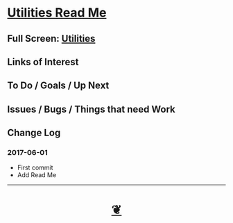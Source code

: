 <span style=display:none; >[You are now in a GitHub source code view - click this link to view Read Me file as a web page]( https://ladybug-tools.github.io/ladybug-web/utilities/#utilities/README.md "View file as a web page." ) </span>



[Utilities Read Me]( https://ladybug-tools.github.io/ladybug-web/#utilities/README.md )
===


<!--
_say something fun here_

<img src="" style=display:none; width=800 >


<iframe id=ifr src=https://make-github-readme-r2.ht.github.io//Theo/Dropbox/Public/git-repos/ladybug-web/utilities/index.html width=100% height=600px ></iframe>
_Utilities_
-->

## Full Screen: [ Utilities ]( https://ladybug-tools.github.io/ladybug-web/utilities/sponsor-links-bs2017/sponsor-links-bs2017-r1-r1.html )

<!--

***

## Concept

### Issues / Problems that need solving


The general format is an adaptation of the ideas developed in Alexander's _et al_ [A Pattern Language]( https://books.google.com/books?id=hwAHmktpk5IC&pg=PR10#v=onepage&q&f=false ) - as summarized on page 10.

Each pattern describes a problem which occurs over and over again in our environment, and then describes the core of the solution to that problem, in such a way that you can use this solution a million times over, without ever doing it the same way twice.

patterns are descriptions of common problems and proposal for the solutions that can be used repeatedly every time the problem is encountered and producing an different outcome.



### Mission

* TBD

### Vision

* TBD


## Features

* TBD
* Click three bars( 'hamburger' ) icon to slide menu in or out
* Direct link to this read me file
* Click on title to reload


## Things you can do using this script

* Click the three bars( 'hamburger menu icon' ) to slide the menu in and out
* Press Control-U/Command-Option-U to view the source code
* Press Control-Shift-J/Command-Option-J to see if the JavaScript console reports any errors


## Things you can do by editing the code

* Open the source code for this file: Click the 'Edit' box in the top right hand corner
* Click the 'Raw' icon and save the raw file to your computer
* Once you've downloaded the file, you can click it to run it.
* Open the file with a text editor


## Users
_where used_

Intended for xxx
-->


## Links of Interest


## To Do / Goals / Up Next


## Issues / Bugs / Things that need Work


## Change Log

### 2017-06-01

* First commit
* Add Read Me


***

<h1 style=text-align:center;text-decoration:none;width:100%; ><a href=javascript:window.scrollTo(0,0); title='pushMe pullYou ~ your coming and going happy place' > ❦ </a></h1>

